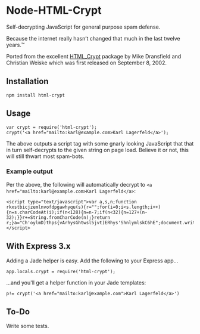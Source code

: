 # Node-HTML-Crypt

Self-decrypting JavaScript for general purpose spam defense.

Because the internet really hasn’t changed that much in the last twelve years.™

Ported from the excellent [HTML_Crypt][1] package by Mike Dransfield and
Christian Weiske which was first released on September 8, 2002.

[1]: http://pear.php.net/package/HTML_Crypt/

## Installation

    npm install html-crypt

## Usage

    var crypt = require('html-crypt');
    crypt('<a href="mailto:karl@example.com>Karl Lagerfeld</a>');

The above outputs a script tag with some gnarly looking JavaScript that
that in turn self-decrypts to the given string on page load. Believe it or not,
this will still thwart most spam-bots.

### Example output

Per the above, the following will automatically decrypt to `<a href="mailto:karl@example.com>Karl Lagerfeld</a>`:

    <script type="text/javascript">var a,s,n;function rkxstbicjzemlnvofdpgawhyqu(s){r="";for(i=0;i<s.length;i++){n=s.charCodeAt(i);if(n<128){n=n-7;if(n<32){n=127+(n-32);}}r+=String.fromCharCode(n);}return r;}a="Ch'oylmD)thps{vArhysGhtwsl5jvt)ERhys'ShnlymlskC6hE";document.write(rkxstbicjzemlnvofdpgawhyqu(a));</script>

## With Express 3.x

Adding a Jade helper is easy. Add the following to your Express app…

    app.locals.crypt = require('html-crypt');

…and you'll get a helper function in your Jade templates:

    p!= crypt('<a href="mailto:karl@example.com">Karl Lagerfeld</a>')

## To-Do

Write some tests.
